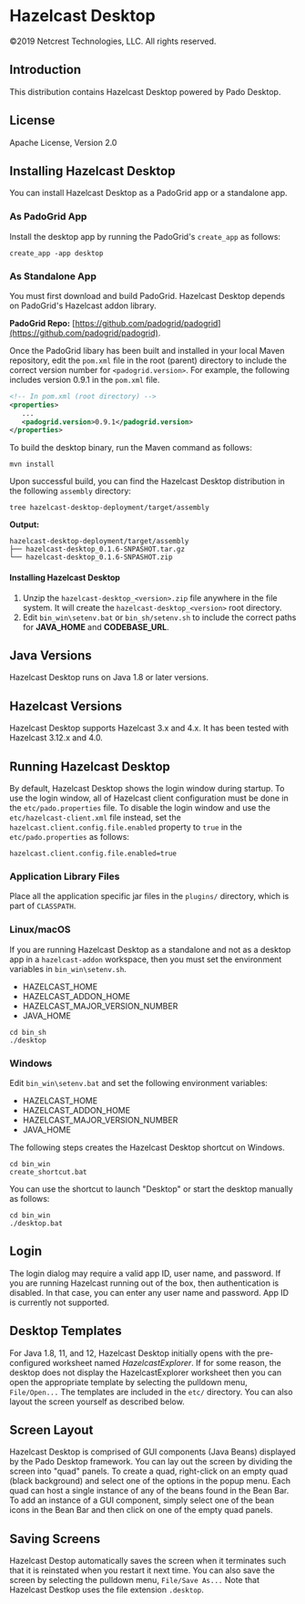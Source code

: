 # Hazelcast Desktop

©2019 Netcrest Technologies, LLC. All rights reserved.

## Introduction

This distribution contains Hazelcast Desktop powered by Pado Desktop.

## License
Apache License, Version 2.0

## Installing Hazelcast Desktop

You can install Hazelcast Desktop as a PadoGrid app or a standalone app.

### As PadoGrid App

Install the desktop app by running the PadoGrid's `create_app` as follows:

```console
create_app -app desktop
```

### As Standalone App

You must first download and build PadoGrid. Hazelcast Desktop depends on PadoGrid's Hazelcast addon library.

**PadoGrid Repo:** [https://github.com/padogrid/padogrid](https://github.com/padogrid/padogrid). 

Once the PadoGrid libary has been built and installed in your local Maven repository, edit the `pom.xml` file in the root (parent) directory to include the correct version number for `<padogrid.version>`. For example, the following includes version 0.9.1 in the `pom.xml` file.

```xml
<!-- In pom.xml (root directory) -->
<properties>
   ...
   <padogrid.version>0.9.1</padogrid.version>
</properties>
```

To build the desktop binary, run the Maven command as follows:

```console
mvn install
```

Upon successful build, you can find the Hazelcast Desktop distribution in the following `assembly` directory:

```console
tree hazelcast-desktop-deployment/target/assembly
```

**Output:**

```console
hazelcast-desktop-deployment/target/assembly
├── hazelcast-desktop_0.1.6-SNPASHOT.tar.gz
└── hazelcast-desktop_0.1.6-SNPASHOT.zip
```

#### Installing Hazelcast Desktop

1. Unzip the `hazelcast-desktop_<version>.zip` file anywhere in the file system. It will create the `hazelcast-desktop_<version>` root directory.
2. Edit `bin_win\setenv.bat` or `bin_sh/setenv.sh` to include the correct paths for **JAVA_HOME** and **CODEBASE_URL**.

## Java Versions

Hazelcast Desktop runs on Java 1.8 or later versions.

## Hazelcast Versions

Hazelcast Desktop supports Hazelcast 3.x and 4.x. It has been tested with Hazelcast 3.12.x and 4.0.


## Running Hazelcast Desktop

By default, Hazelcast Desktop shows the login window during startup. To use the login window, all of Hazelcast client configuration must be done in the `etc/pado.properties` file. To disable the login window and use the `etc/hazelcast-client.xml` file instead, set the `hazelcast.client.config.file.enabled` property to `true` in the `etc/pado.properties` as follows:

```console
hazelcast.client.config.file.enabled=true
```

### Application Library Files

Place all the application specific jar files in the `plugins/` directory, which is part of `CLASSPATH`.

### Linux/macOS

If you are running Hazelcast Desktop as a standalone and not as a desktop app in a `hazelcast-addon` workspace, then you must set the environment variables in `bin_win\setenv.sh`.

- HAZELCAST_HOME
- HAZELCAST_ADDON_HOME
- HAZELCAST_MAJOR_VERSION_NUMBER
- JAVA_HOME

```console
cd bin_sh
./desktop
```

### Windows

Edit `bin_win\setenv.bat` and set the following environment variables:

- HAZELCAST_HOME
- HAZELCAST_ADDON_HOME
- HAZELCAST_MAJOR_VERSION_NUMBER
- JAVA_HOME

The following steps creates the Hazelcast Desktop shortcut on Windows.

```console
cd bin_win
create_shortcut.bat
```

You can use the shortcut to launch "Desktop" or start the desktop manually as follows:

```console
cd bin_win
./desktop.bat
```

## Login

The login dialog may require a valid app ID, user name, and password. If you are running Hazelcast running out of the box, then authentication is disabled. In that case, you can enter any user name and password. App ID is currently not supported.


## Desktop Templates

For Java 1.8, 11, and 12, Hazelcast Desktop initially opens with the pre-configured worksheet named *HazelcastExplorer*. If for some reason, the desktop does not display the HazelcastExplorer worksheet then you can open the appropriate template by selecting the pulldown menu, `File/Open...` The templates are included in the `etc/` directory. You can also layout the screen yourself as described below.

## Screen Layout

Hazelcast Desktop is comprised of GUI components (Java Beans) displayed by the Pado Desktop framework. You can lay out the screen by dividing the screen into "quad" panels. To create a quad, right-click on an empty quad (black background) and select one of the options in the popup menu. Each quad can host a single instance of any of the beans found in the Bean Bar. To add an instance of a GUI component, simply select one of the bean icons in the Bean Bar and then click on one of the empty quad panels.

## Saving Screens

Hazelcast Destop automatically saves the screen when it terminates such that it is reinstated when you restart it next time. You can also save the screen by selecting the pulldown menu, `File/Save As...` Note that Hazelcast Destkop uses the file extension `.desktop`.
